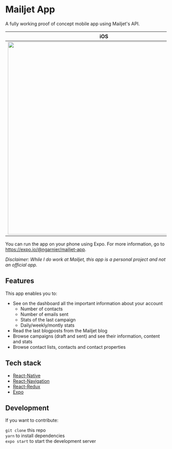 # Mailjet App

A fully working proof of concept mobile app using Mailjet's API.

iOS            |  Android
:-------------------------:|:-------------------------:
<img src="https://i.imgur.com/8ha3JJl.png" height="600" />  |  <img src="https://i.imgur.com/UBcp3Ac.jpg" height="600" />

You can run the app on your phone using Expo. For more information, go to https://expo.io/@ngarnier/mailjet-app.

*Disclaimer: While I do work at Mailjet, this app is a personal project and not an official app.*

## Features

This app enables you to:
* See on the dashboard all the important information about your account
  * Number of contacts
  * Number of emails sent
  * Stats of the last campaign
  * Daily/weekly/montly stats
* Read the last blogposts from the Mailjet blog
* Browse campaigns (draft and sent) and see their information, content and stats
* Browse contact lists, contacts and contact properties

## Tech stack

* [React-Native](https://facebook.github.io/react-native/)
* [React-Navigation](https://reactnavigation.org/)
* [React-Redux](https://redux.js.org/)
* [Expo](https://expo.io/)

## Development

If you want to contribute:

`git clone` this repo  
`yarn` to install dependencies  
`expo start` to start the development server